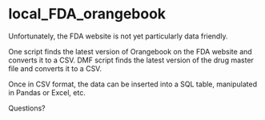 local_FDA_orangebook
====================
Unfortunately, the FDA website is not yet particularly data friendly.

One script finds the latest version of Orangebook on the FDA website and converts it to a CSV.
DMF script finds the latest version of the drug master file and converts it to a CSV.

Once in CSV format, the data can be inserted into a SQL table, manipulated in Pandas or Excel, etc.

Questions?
